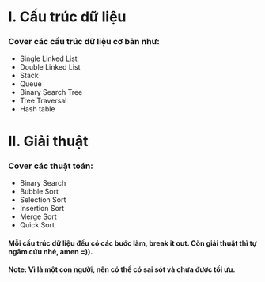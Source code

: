 # I. Cấu trúc dữ liệu
### Cover các cấu trúc dữ liệu cơ bản như:
- Single Linked List
- Double Linked List
- Stack
- Queue
- Binary Search Tree
- Tree Traversal
- Hash table

# II. Giải thuật
### Cover các thuật toán:
- Binary Search
- Bubble Sort
- Selection Sort
- Insertion Sort
- Merge Sort
- Quick Sort

#### Mỗi cấu trúc dữ liệu đều có các bước làm, break it out. Còn giải thuật thì tự ngâm cứu nhé, amen =)).

#### Note: Vì là một con người, nên có thể có sai sót và chưa được tối ưu.
